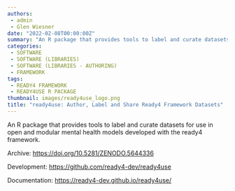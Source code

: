```yaml
---
authors:
 - admin
 - Glen Wiesner
date: "2022-02-08T00:00:00Z"
summary: "An R package that provides tools to label and curate datasets for use in open and modular mental health models developed with the ready4 framework..."
categories:
 - SOFTWARE
 - SOFTWARE (LIBRARIES)
 - SOFTWARE (LIBRARIES - AUTHORING)
 - FRAMEWORK
tags:
 - READY4 FRAMEWORK
 - READY4USE R PACKAGE
thumbnail: images/ready4use_logo.png
title: "ready4use: Author, Label and Share Ready4 Framework Datasets"
---
```


An R package that provides tools to label and curate datasets for use in open and modular mental health models developed with the ready4 framework.

Archive: https://doi.org/10.5281/ZENODO.5644336

Development: https://github.com/ready4-dev/ready4use

Documentation: https://ready4-dev.github.io/ready4use/